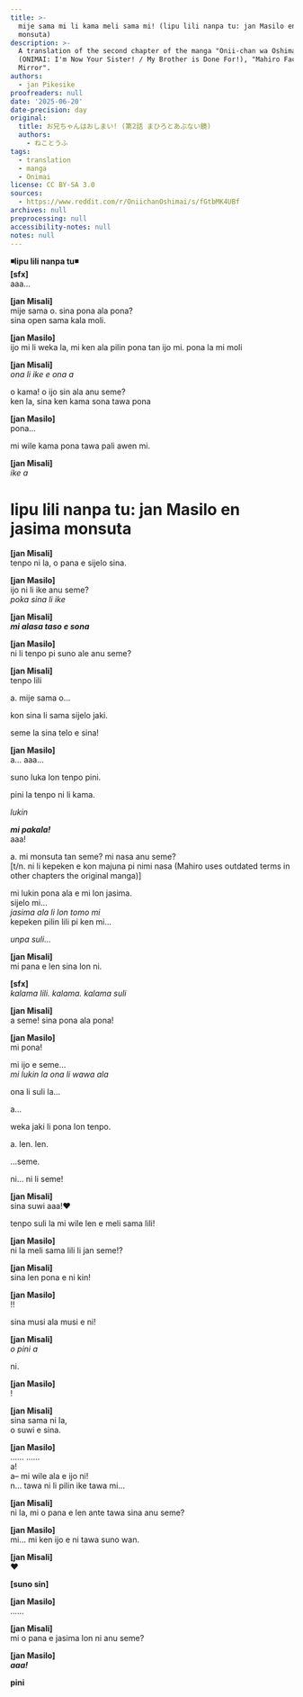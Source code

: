 ```yaml
---
title: >-
  mije sama mi li kama meli sama mi! (lipu lili nanpa tu: jan Masilo en jasima
  monsuta)
description: >-
  A translation of the second chapter of the manga "Onii-chan wa Oshimai!"
  (ONIMAI: I'm Now Your Sister! / My Brother is Done For!), "Mahiro Faces The
  Mirror".
authors:
  - jan Pikesike
proofreaders: null
date: '2025-06-20'
date-precision: day
original:
  title: お兄ちゃんはおしまい! (第2話 まひろとあぶない鏡)
  authors:
    - ねことうふ
tags:
  - translation
  - manga
  - Onimai
license: CC BY-SA 3.0
sources:
  - https://www.reddit.com/r/OniichanOshimai/s/fGtbMK4UBf
archives: null
preprocessing: null
accessibility-notes: null
notes: null
---
```


**◾lipu lili nanpa tu◾**  
**[sfx]**  
aaa…  

**[jan Misali]**  
mije sama o. sina pona ala pona?  
sina open sama kala moli.  

**[jan Masilo]**  
ijo mi li weka la, mi ken ala pilin pona tan ijo mi. pona la mi moli

**[jan Misali]**  
*ona li ike e ona a*  

o kama! o ijo sin ala anu seme?  
ken la, sina ken kama sona tawa pona  

**[jan Masilo]**  
pona…

mi wile kama pona tawa pali awen mi.

**[jan Misali]**  
*ike a*

# lipu lili nanpa tu: jan Masilo en jasima monsuta  

**[jan Misali]**  
tenpo ni la, o pana e sijelo sina.  

**[jan Masilo]**  
ijo ni li ike anu seme?  
*poka sina li ike*  

**[jan Misali]**  
***mi alasa taso e sona***

**[jan Masilo]**  
ni li tenpo pi suno ale anu seme?  

**[jan Misali]**  
tenpo lili  

a. mije sama o…

kon sina li sama sijelo jaki.

seme la sina telo e sina!  

**[jan Masilo]**  
a… aaa…  

suno luka lon tenpo pini.  

pini la tenpo ni li kama.  

*lukin*  

***mi pakala!***  
aaa!  

a. mi monsuta tan seme? mi nasa anu seme?  
[t/n. ni li kepeken e kon majuna pi nimi nasa (Mahiro uses outdated terms in other chapters the original manga)]  

mi lukin pona ala e mi lon jasima.  
sijelo mi…  
*jasima ala li lon tomo mi*  
kepeken pilin lili pi ken mi…  

*unpa suli…*

**[jan Misali]**  
mi pana e len sina lon ni.  

**[sfx]**  
*kalama lili. kalama. kalama suli*

**[jan Misali]**  
a seme! sina pona ala pona!

**[jan Masilo]**  
mi pona!  

mi ijo e seme…  
*mi lukin la ona li wawa ala*  

ona li suli la…  

a…  

weka jaki li pona lon tenpo.  

a. len. len.  

…seme.  

ni… ni li seme!  

**[jan Misali]**  
sina suwi aaa!♥️

tenpo suli la mi wile len e meli sama lili!

**[jan Masilo]**  
ni la meli sama lili li jan seme!?

**[jan Misali]**  
sina len pona e ni kin!

**[jan Masilo]**  
!!  

sina musi ala musi e ni!

**[jan Misali]**  
*o pini a*

ni.

**[jan Masilo]**  
!

**[jan Misali]**  
sina sama ni la,  
o suwi e sina.

**[jan Masilo]**  
…… ……  
a!  
a– mi wile ala e ijo ni!  
n… tawa ni li pilin ike tawa mi…  

**[jan Misali]**  
ni la, mi o pana e len ante tawa sina anu seme?  

**[jan Masilo]**  
mi… mi ken ijo e ni tawa suno wan.  

**[jan Misali]**  
♥️  

**[suno sin]**

**[jan Masilo]**  
……

**[jan Misali]**  
mi o pana e jasima lon ni anu seme?

**[jan Masilo]**  
***aaa!***

**pini**

